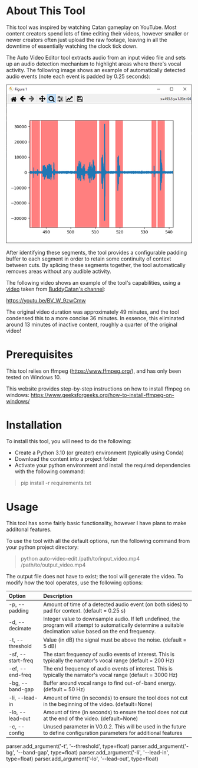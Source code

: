 # About This Tool

This tool was inspired by watching Catan gameplay on YouTube. Most content creators spend lots of time editing their videos,
however smaller or newer creators often just upload the raw footage, leaving in all the downtime of essentially 
watching the clock tick down.

The Auto Video Editor tool extracts audio from an input video file and sets up an audio detection mechanism to highlight
areas where there's vocal activity. The following image shows an example of automatically detected audio events 
(note each event is padded by 0.25 seconds):

![The areas highlighted in pink are automatically detected audio events. The areas not highlighted will be removed](https://github.com/mysterylektro/AutoVideoEditor/blob/master/resources/example_audio_detection.png?raw=true)

After identifying these segments, the tool provides a configurable padding buffer to
each segment in order to retain some continuity of context between cuts. By splicing these segments together, 
the tool automatically removes areas without any audible activity.

The following video shows an example of the tool's capabilities, using a [video](https://www.youtube.com/watch?v=DpuKO_rsptI
) taken from [BuddyCatan's channel](https://www.youtube.com/@buddycatan):

https://youtu.be/BV_W_9zwCmw

The original video duration was approximately 49 minutes, and the tool condensed this to a more concise 36 minutes. 
In essence, this eliminated around 13 minutes of inactive content, roughly a quarter of the original video! 


# Prerequisites

This tool relies on ffmpeg (https://www.ffmpeg.org/), and has only been tested on Windows 10.

This website provides step-by-step instructions on how to install ffmpeg on windows: https://www.geeksforgeeks.org/how-to-install-ffmpeg-on-windows/

# Installation

To install this tool, you will need to do the following:

- Create a Python 3.10 (or greater) environment (typically using Conda)
- Download the content into a project folder
- Activate your python environment and install the required dependencies with the following command:
> pip install -r requirements.txt

# Usage

This tool has some fairly basic functionality, however I have plans to make additonal features.

To use the tool with all the default options, run the following command from your python project directory:

> python auto-video-edit /path/to/input_video.mp4 /path/to/output_video.mp4
 
The output file does not have to exist; the tool will generate the video. To modify how the tool operates, 
use the following options:

| Option            | Description                                                                                                                                                       |
|:------------------|:------------------------------------------------------------------------------------------------------------------------------------------------------------------|
| -p, --padding     | Amount of time of a detected audio event (on both sides) to pad for context. (default = 0.25 s)                                                                   |
| -d, --decimate    | Integer value to downsample audio. If left undefined, the program will attempt to automatically determine a suitable decimation value based on the end frequency. |
| -t, --threshold   | Value (in dB) the signal must be above the noise. (default = 5 dB)                                                                                                |
| -sf, --start-freq | The start frequency of audio events of interest. This is typically the narrator's vocal range (default = 200 Hz)                                                  |
| -ef, --end-freq   | The end frequency of audio events of interest. This is typically the narrator's vocal range (default = 3000 Hz)                                                   |
| -bg, --band-gap   | Buffer around vocal range to find out-of-band energy. (default  = 50 Hz)                                                                                          |
| -li, --lead-in    | Amount of time (in seconds) to ensure the tool does not cut in the beginning of the video. (default=None)                                                         |
| -lo, --lead-out   | Amount of time (in seconds) to ensure the tool does not cut at the end of the video. (default=None)                                                               |
| -c, --config      | Unused parameter in V0.0.2. This will be used in the future to define configuration parameters for additional features                                            |

parser.add_argument('-t', '--threshold', type=float)
parser.add_argument('-bg', '--band-gap', type=float)
parser.add_argument('-li', '--lead-in', type=float)
parser.add_argument('-lo', '--lead-out', type=float)

